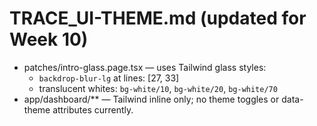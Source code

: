 # TRACE_UI-THEME.md (updated for Week 10)

- patches/intro-glass.page.tsx — uses Tailwind glass styles:
  - `backdrop-blur-lg` at lines: [27, 33]
  - translucent whites: `bg-white/10`, `bg-white/20`, `bg-white/70`
- app/dashboard/** — Tailwind inline only; no theme toggles or data-theme attributes currently.
